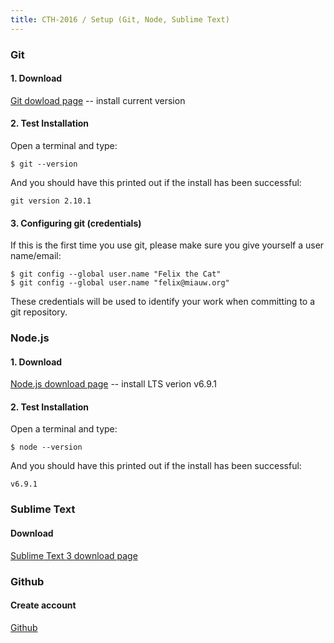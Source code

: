 ```yaml
---
title: CTH-2016 / Setup (Git, Node, Sublime Text)
---
```


### Git

#### 1. Download

[Git dowload page](https://git-scm.com/downloads) -- install current version

#### 2. Test Installation

Open a terminal and type:

	$ git --version

And you should have this printed out if the install has been successful:

	git version 2.10.1

#### 3. Configuring git (credentials)

If this is the first time you use git, please make sure you give yourself a user name/email:

	$ git config --global user.name "Felix the Cat"
	$ git config --global user.name "felix@miauw.org"

These credentials will be used to identify your work when committing to a git repository. 

### Node.js

#### 1. Download

[Node.js download page](https://nodejs.org/en/download/) -- install LTS verion v6.9.1

#### 2. Test Installation

Open a terminal and type:

	$ node --version

And you should have this printed out if the install has been successful:

	v6.9.1

### Sublime Text

#### Download 

[Sublime Text 3 download page](http://www.sublimetext.com/3)

### Github

#### Create account

[Github](https://github.com)

